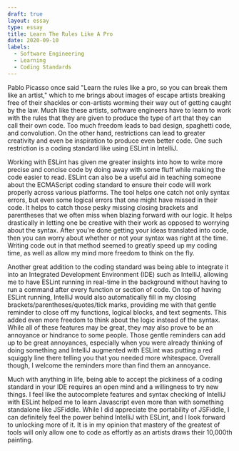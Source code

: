 ```yaml
---
draft: true
layout: essay
type: essay
title: Learn The Rules Like A Pro
date: 2020-09-10
labels:
  - Software Engineering
  - Learning
  - Coding Standards
---
```

<p> Pablo Picasso once said "Learn the rules like a pro, so you can break them like an artist," which to me brings about images of escape artists breaking free of their shackles or con-artists worming their way out of getting caught by the law. Much like these artists, software engineers have to learn to work with the rules that they are given to produce the type of art that they can call their own code. Too much freedom leads to bad design, spaghetti code, and convolution. On the other hand, restrictions can lead to greater creativity and even be inspiration to produce even better code. One such restriction is a coding standard like using ESLint in IntelliJ.</p> 
<p> Working with ESLint has given me greater insights into how to write more precise and concise code by doing away with some fluff while making the code easier to read. ESLint can also be a useful aid in teaching someone about the ECMAScript coding standard to ensure their code will work properly across various platforms. The tool helps one catch not only syntax errors, but even some logical errors that one might have missed in their code. It helps to catch those pesky missing closing brackets and parentheses that we often miss when blazing forward with our logic. It helps drastically in letting one be creative with their work as opposed to worrying about the syntax. After you're done getting your ideas translated into code, then you can worry about whether or not your syntax was right at the time. Writing code out in that method seemed to greatly speed up my coding time, as well as allow my mind more freedom to think on the fly. </p>  
<p>Another great addition to the coding standard was being able to integrate it into an Integrated Development Environment (IDE) such as IntelliJ, allowing me to have ESLint running in real-time in the background without having to run a command after every function or section of code. On top of having ESLint running, IntelliJ would also automatically fill in my closing brackets/parentheses/quotes/tick marks, providing me with that gentle reminder to close off my functions, logical blocks, and text segments. This added even more freedom to think about the logic instead of the syntax. While all of these features may be great, they may also prove to be an annoyance or hindrance to some people. Those gentle reminders can add up to be great annoyances, especially when you were already thinking of doing something and IntelliJ augmented with ESLint was putting a red squiggly line there telling you that you needed more whitespace. Overall though, I welcome the reminders more than find them an annoyance. </p>
<p>Much with anything in life, being able to accept the pickiness of a coding standard in your IDE requires an open mind and a willingness to try new things. I feel like the autocomplete features and syntax checking of IntelliJ with ESLint helped me to learn Javascript even more than with something standalone like JSFiddle. While I did appreciate the portability of JSFiddle, I can definitely feel the power behind IntelliJ with ESLint, and I look forward to unlocking more of it. It is in my opinion that mastery of the greatest of tools will only allow one to code as effortly as an artists draws their 10,000th painting. </p>
